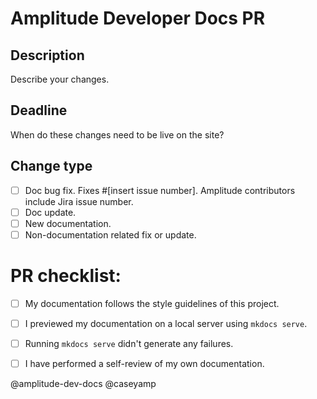 # Amplitude Developer Docs PR


## Description

Describe your changes. 

## Deadline

When do these changes need to be live on the site?


## Change type

- [ ] Doc bug fix. Fixes #[insert issue number]. Amplitude contributors include Jira issue number. 
- [ ] Doc update.
- [ ] New documentation.
- [ ] Non-documentation related fix or update.

# PR checklist:

- [ ] My documentation follows the style guidelines of this project.
- [ ] I previewed my documentation on a local server using `mkdocs serve`.
- [ ] Running `mkdocs serve` didn't generate any failures.
- [ ] I have performed a self-review of my own documentation.


@amplitude-dev-docs
@caseyamp